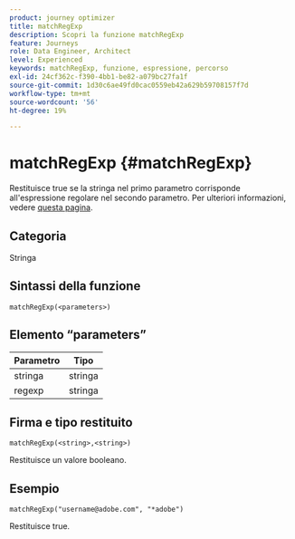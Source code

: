 ```yaml
---
product: journey optimizer
title: matchRegExp
description: Scopri la funzione matchRegExp
feature: Journeys
role: Data Engineer, Architect
level: Experienced
keywords: matchRegExp, funzione, espressione, percorso
exl-id: 24cf362c-f390-4bb1-be82-a079bc27fa1f
source-git-commit: 1d30c6ae49fd0cac0559eb42a629b59708157f7d
workflow-type: tm+mt
source-wordcount: '56'
ht-degree: 19%

---
```


# matchRegExp {#matchRegExp}

Restituisce true se la stringa nel primo parametro corrisponde all&#39;espressione regolare nel secondo parametro. Per ulteriori informazioni, vedere [questa pagina](https://docs.oracle.com/javase/7/docs/api/java/util/regex/Pattern.html).

## Categoria

Stringa

## Sintassi della funzione

`matchRegExp(<parameters>)`

## Elemento “parameters”

| Parametro | Tipo |
|--- |--- |
| stringa | stringa |
| regexp | stringa |

## Firma e tipo restituito

`matchRegExp(<string>,<string>)`

Restituisce un valore booleano.

## Esempio

`matchRegExp("username@adobe.com", "*adobe")`

Restituisce true.
